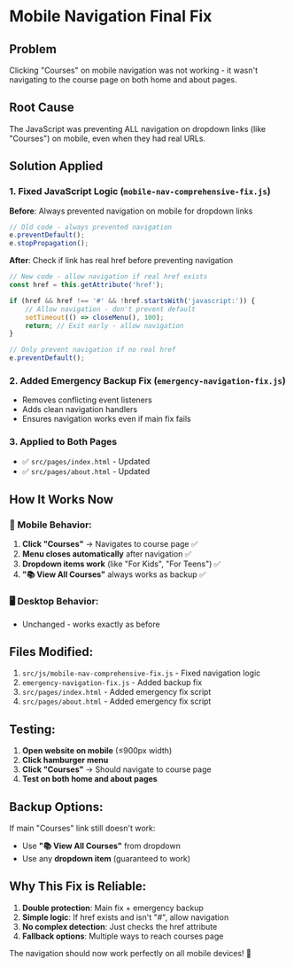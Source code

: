 # Mobile Navigation Final Fix

## Problem
Clicking "Courses" on mobile navigation was not working - it wasn't navigating to the course page on both home and about pages.

## Root Cause
The JavaScript was preventing ALL navigation on dropdown links (like "Courses") on mobile, even when they had real URLs.

## Solution Applied

### 1. Fixed JavaScript Logic (`mobile-nav-comprehensive-fix.js`)
**Before**: Always prevented navigation on mobile for dropdown links
```javascript
// Old code - always prevented navigation
e.preventDefault();
e.stopPropagation();
```

**After**: Check if link has real href before preventing navigation
```javascript
// New code - allow navigation if real href exists
const href = this.getAttribute('href');

if (href && href !== '#' && !href.startsWith('javascript:')) {
    // Allow navigation - don't prevent default
    setTimeout(() => closeMenu(), 100);
    return; // Exit early - allow navigation
}

// Only prevent navigation if no real href
e.preventDefault();
```

### 2. Added Emergency Backup Fix (`emergency-navigation-fix.js`)
- Removes conflicting event listeners
- Adds clean navigation handlers
- Ensures navigation works even if main fix fails

### 3. Applied to Both Pages
- ✅ `src/pages/index.html` - Updated
- ✅ `src/pages/about.html` - Updated

## How It Works Now

### 📱 Mobile Behavior:
1. **Click "Courses"** → Navigates to course page ✅
2. **Menu closes automatically** after navigation ✅
3. **Dropdown items work** (like "For Kids", "For Teens") ✅
4. **"📚 View All Courses"** always works as backup ✅

### 🖥️ Desktop Behavior:
- Unchanged - works exactly as before

## Files Modified:
1. `src/js/mobile-nav-comprehensive-fix.js` - Fixed navigation logic
2. `emergency-navigation-fix.js` - Added backup fix
3. `src/pages/index.html` - Added emergency fix script
4. `src/pages/about.html` - Added emergency fix script

## Testing:
1. **Open website on mobile** (≤900px width)
2. **Click hamburger menu**
3. **Click "Courses"** → Should navigate to course page
4. **Test on both home and about pages**

## Backup Options:
If main "Courses" link still doesn't work:
- Use **"📚 View All Courses"** from dropdown
- Use any **dropdown item** (guaranteed to work)

## Why This Fix is Reliable:
1. **Double protection**: Main fix + emergency backup
2. **Simple logic**: If href exists and isn't "#", allow navigation
3. **No complex detection**: Just checks the href attribute
4. **Fallback options**: Multiple ways to reach courses page

The navigation should now work perfectly on all mobile devices! 🎉